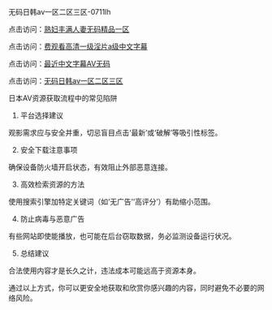 无码日韩av一区二区三区-0711lh

点击访问：<a href="https://heiliaoow5kzm.pages.dev">熟妇丰满人妻无码精品一区</a>

点击访问：<a href="https://heiliaowzu4ur.pages.dev">费观看高清一级淫片a级中文字幕</a>

点击访问：<a href="https://heiliaoga6s9v.pages.dev">最近中文字幕AV无码</a>

点击访问：<a href="https://heiliaoe8ajia.pages.dev">无码日韩av一区二区三区</a>

日本AV资源获取流程中的常见陷阱

1. 平台选择建议

观影需求应与安全并重，切忌盲目点击‘最新’或‘破解’等吸引性标签。

2. 安全下载注意事项

确保设备防火墙开启状态，有效阻止外部恶意连接。

3. 高效检索资源的方法

使用搜索引擎加特定关键词（如‘无广告’‘高评分’）有助缩小范围。

4. 防止病毒与恶意广告

有些网站即使能播放，也可能在后台窃取数据，务必监测设备运行状况。

5. 总结建议

合法使用内容才是长久之计，违法成本可能远高于资源本身。

通过以上方式，你可以更安全地获取和欣赏你感兴趣的内容，同时避免不必要的网络风险。

<span style="display:none;">[Canonical link](https://github.com/lh071125/12714)</span>
